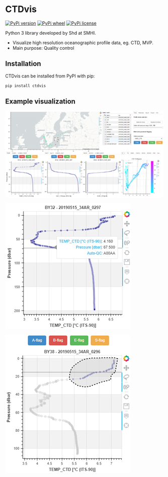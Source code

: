 CTDvis
======

[![PyPi version](https://pypip.in/v/ctdvis/badge.png)](https://pypi.python.org/pypi/ctdvis/)
[![PyPi wheel](https://pypip.in/wheel/ctdvis/badge.svg)](https://pypi.python.org/pypi/ctdvis/)
[![PyPi license](https://pypip.in/license/ctdvis/badge.svg)](https://pypi.python.org/pypi/ctdvis/)

Python 3 library developed by Shd at SMHI.

- Visualize high resolution oceanographic profile data, eg. CTD, MVP.
- Main purpose: Quality control

Installation
------------
CTDvis can be installed from PyPI with pip:

```bash
pip install ctdvis
```

Example visualization
--------

![Example Screen](docs/screenshot.PNG)

![Example single_plot](docs/single_plot.PNG) 

![Example Flag data](docs/flag_plot.PNG)
